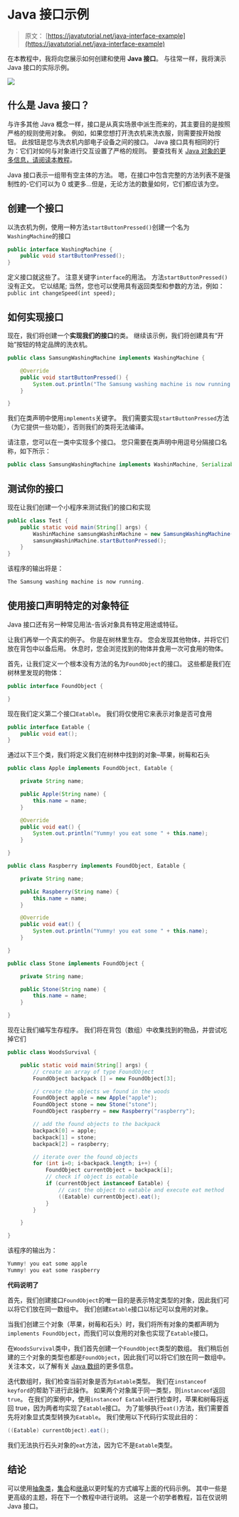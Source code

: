 # Java 接口示例

> 原文： [https://javatutorial.net/java-interface-example](https://javatutorial.net/java-interface-example)

在本教程中，我将向您展示如何创建和使用 **Java 接口**。 与往常一样，我将演示 Java 接口的实际示例。

![](img/bd9a26ffe0204dc0807b7a7d3d1f5e3f.jpg)

## 什么是 Java 接口？

与许多其他 Java 概念一样，接口是从真实场景中派生而来的，其主要目的是按照严格的规则使用对象。 例如，如果您想打开洗衣机来洗衣服，则需要按开始按钮。 此按钮是您与洗衣机内部电子设备之间的接口。 Java 接口具有相同的行为：它们对如何与对象进行交互设置了严格的规则。 要查找有关 [Java 对象的更多信息，请阅读本教程](https://javatutorial.net/java-objects-and-classes-tutorial)。

Java 接口表示一组带有空主体的方法。 嗯，在接口中包含完整的方法列表不是强制性的-它们可以为 0 或更多…但是，无论方法的数量如何，它们都应该为空。

## 创建一个接口

以洗衣机为例，使用一种方法`startButtonPressed()`创建一个名为`WashingMachine`的接口

```java
public interface WashingMachine {	
	public void startButtonPressed();
}
```

定义接口就这些了。 注意关键字`interface`的用法。 方法`startButtonPressed()`没有正文。 它以结尾; 当然，您也可以使用具有返回类型和参数的方法，例如：`public int changeSpeed(int speed);`

## 如何实现接口

现在，我们将创建一个**实现我们的接口**的类。 继续该示例，我们将创建具有“开始”按钮的特定品牌的洗衣机。

```java
public class SamsungWashingMachine implements WashingMachine {

	@Override
	public void startButtonPressed() {
		System.out.println("The Samsung washing machine is now running.");
	}

}
```

我们在类声明中使用`implements`关键字。 我们需要实现`startButtonPressed`方法（为它提供一些功能），否则我们的类将无法编译。

请注意，您可以在一类中实现多个接口。 您只需要在类声明中用逗号分隔接口名称，如下所示：

```java
public class SamsungWashingMachine implements WashinMachine, Serializable, Comparable<WashinMachine> { ... }
```

## 测试你的接口

现在让我们创建一个小程序来测试我们的接口和实现

```java
public class Test {
	public static void main(String[] args) {
		WashinMachine samsungWashinMachine = new SamsungWashingMachine();
		samsungWashinMachine.startButtonPressed();
	}
}
```

该程序的输出将是：

```java
The Samsung washing machine is now running.
```

## 使用接口声明特定的对象特征

Java 接口还有另一种常见用法-告诉对象具有特定用途或特征。

让我们再举一个真实的例子。 你是在树林里生存。 您会发现其他物体，并将它们放在背包中以备后用。 休息时，您会浏览找到的物体并食用一次可食用的物体。

首先，让我们定义一个根本没有方法的名为`FoundObject`的接口。 这些都是我们在树林里发现的物体：

```java
public interface FoundObject {

}
```

现在我们定义第二个接口`Eatable`。 我们将仅使用它来表示对象是否可食用

```java
public interface Eatable {
	public void eat(); 
}
```

通过以下三个类，我们将定义我们在树林中找到的对象–苹果，树莓和石头

```java
public class Apple implements FoundObject, Eatable {

	private String name;

	public Apple(String name) {
		this.name = name;
	}

	@Override
	public void eat() {
		System.out.println("Yummy! you eat some " + this.name);
	}

}
```

```java
public class Raspberry implements FoundObject, Eatable {

	private String name;

	public Raspberry(String name) {
		this.name = name;
	}

	@Override
	public void eat() {
		System.out.println("Yummy! you eat some " + this.name);
	}

}
```

```java
public class Stone implements FoundObject {

	private String name;

	public Stone(String name) {
		this.name = name;
	}

}
```

现在让我们编写生存程序。 我们将在背包（数组）中收集找到的物品，并尝试吃掉它们

```java
public class WoodsSurvival {

	public static void main(String[] args) {
		// create an array of type FoundObject
		FoundObject backpack [] = new FoundObject[3];

		// create the objects we found in the woods
		FoundObject apple = new Apple("apple");
		FoundObject stone = new Stone("stone");
		FoundObject raspberry = new Raspberry("raspberry");

		// add the found objects to the backpack
		backpack[0] = apple;
		backpack[1] = stone;
		backpack[2] = raspberry;

		// iterate over the found objects
		for (int i=0; i<backpack.length; i++) {
			FoundObject currentObject = backpack[i];
			// check if object is eatable
			if (currentObject instanceof Eatable) {
				// cast the object to eatable and execute eat method
				((Eatable) currentObject).eat();
			}
		}

	}

}
```

该程序的输出为：

```java
Yummy! you eat some apple
Yummy! you eat some raspberry
```

**代码说明了**

首先，我们创建接口`FoundObject`的唯一目的是表示特定类型的对象，因此我们可以将它们放在同一数组中。 我们创建`Eatable`接口以标记可以食用的对象。

当我们创建三个对象（苹果，树莓和石头）时，我们将所有对象的类都声明为`implements FoundObject`，而我们可以食用的对象也实现了`Eatable`接口。

在`WoodsSurvival`类中，我们首先创建一个`FoundObject`类型的数组。 我们稍后创建的三个对象的类型也都是`FoundObject`，因此我们可以将它们放在同一数组中。 关注本文，以了解有关 [Java 数组](https://javatutorial.net/java-array)的更多信息。

迭代数组时，我们检查当前对象是否为`Eatable`类型。 我们在`instanceof keyford`的帮助下进行此操作。 如果两个对象属于同一类型，则`instanceof`返回`true`。 在我们的案例中，使用`instanceof Eatable`进行检查时，苹果和树莓将返回 true，因为两者均实现了`Eatable`接口。 为了能够执行`eat()`方法，我们需要首先将对象显式类型转换为`Eatable`。 我们使用以下代码行实现此目的：

```java
((Eatable) currentObject).eat();
```

我们无法执行石头对象的`eat`方法，因为它不是`Eatable`类型。

## 结论

可以使用[抽象类](https://javatutorial.net/java-abstraction-example)，[集合](https://javatutorial.net/java-collection-tutorial)和[继承](https://javatutorial.net/java-inheritance-example)以更时髦的方式编写上面的代码示例。 其中一些是更高级的主题，将在下一个教程中进行说明。 这是一个初学者教程，旨在仅说明 Java 接口。